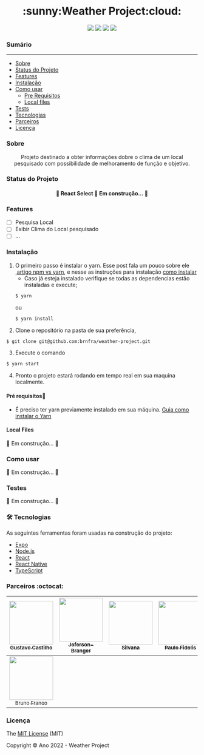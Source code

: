 
<h1 align="center">:sunny:Weather Project:cloud:</h1>

<p align="center">
<img src="https://img.shields.io/badge/React-Framework-blue"/>
<img src="https://img.shields.io/badge/Status-In%20progress-yellow"/>
<img src="https://img.shields.io/badge/Licence-MIT-lightgreen"/>
<img src="https://img.shields.io/badge/Tests-0%25-red"/>

</p>

### Sumário
---
<!--ts-->
   * [Sobre](#Sobre)
   * [Status do Projeto](#status-do-projeto)
   * [Features](#Features)
   * [Instalação](#instalacao)
   * [Como usar](#como-usar)
      * [Pre Requisitos](#pre-requisitos)
      * [Local files](#local-files)
   * [Tests](#testes)
   * [Tecnologias](#tecnologias)
   * [Parceiros](#parceiros)
   * [Licença](#licenca)
   
<!-- te-->

### Sobre

<p align="center">Projeto destinado a obter informações dobre o clima de um local pesquisado com possibilidade de melhoramento de função e objetivo.</p>

### Status do Projeto

<h4 align="center"> 
	🚧  React Select 🚀 Em construção...  🚧
</h4>

### Features

- [ ] Pesquisa Local
- [ ] Exibir Clima do Local pesquisado
- [ ] ...

### Instalação

1. O primeiro passo é instalar o yarn. Esse post fala um pouco sobre ele ,[artigo npm vs yarn](https://www.alura.com.br/artigos/npm-vs-yarn), e nesse as instruções para instalação [como instalar](https://classic.yarnpkg.com/lang/en/docs/install/#debian-stable)
    - Caso já esteja instalado verifique se todas as dependencias estão instaladas e execute;
    ```bash
    $ yarn
    ```
    ou
    ```bash
    $ yarn install
    ```
2. Clone o repositório na pasta de sua preferência,
```bash
$ git clone git@github.com:brnfra/weather-project.git 
```
3. Execute o comando 
```bash
$ yarn start
```
4. Pronto o projeto estará rodando em tempo real em sua maquina localmente.

#### Pré requisitos🚀

- É preciso ter yarn previamente instalado em sua máquina. [Guia como instalar o Yarn](https://classic.yarnpkg.com/lang/en/docs/install/)

#### Local Files

🚀 Em construção...  🚧

### Como usar

🚀 Em construção...  🚧

### Testes

🚀 Em construção...  🚧

### 🛠 Tecnologias

As seguintes ferramentas foram usadas na construção do projeto:

- [Expo](https://expo.io/)
- [Node.js](https://nodejs.org/en/)
- [React](https://pt-br.reactjs.org/)
- [React Native](https://reactnative.dev/)
- [TypeScript](https://www.typescriptlang.org/)


### Parceiros :octocat:
|[<img src="https://avatars.githubusercontent.com/GusttavoCastilho" width=115 > <br> <sub> Gustavo Castilho </sub>](https://github.com/GusttavoCastilho) |[<img src="https://avatars.githubusercontent.com/Jeferson-Branger" width=115 > <br> <sub> Jeferson-Branger </sub>](https://github.com/Jeferson-Branger) |[<img src="https://avatars.githubusercontent.com/Silvana23" width=115 > <br> <sub> Silvana  </sub>](https://github.com/Silvana23) |[<img src="https://avatars.githubusercontent.com/PauloFidelisGit" width=115 > <br> <sub> Paulo Fidelis </sub>](https://github.com/PauloFidelisGit) | [<img src="https://avatars.githubusercontent.com/leandrors009" width=115 > <br> <sub> Leandro </sub>](https://github.com/leandrors009) | 
| :---: | :---: | :---: | :---: | :---: |
|[<img src="https://avatars.githubusercontent.com/brnfra" width=115 > <br> <sub> Bruno Franco </sub>](https://github.com/brnfra) |


### Licença 

The [MIT License]() (MIT)

Copyright :copyright: Ano 2022 - Weather Project
